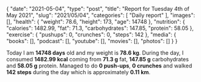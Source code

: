 {
    "date": "2021-05-04",
    "type": "post",
    "title": "Report for Tuesday 4th of May 2021",
    "slug": "2021\/05\/04",
    "categories": [
        "Daily report"
    ],
    "images": [],
    "health": {
        "weight": 78.6,
        "height": 173,
        "age": 14748
    },
    "nutrition": {
        "calories": 1482.99,
        "fat": 71.3,
        "carbohydrates": 147.85,
        "protein": 58.05
    },
    "exercise": {
        "pushups": 0,
        "crunches": 0,
        "steps": 142
    },
    "media": {
        "books": [],
        "podcast": [],
        "youtube": [],
        "movies": [],
        "photos": []
    }
}

Today I am <strong>14748 days</strong> old and my weight is <strong>78.6 kg</strong>. During the day, I consumed <strong>1482.99 kcal</strong> coming from <strong>71.3 g</strong> fat, <strong>147.85 g</strong> carbohydrates and <strong>58.05 g</strong> protein. Managed to do <strong>0 push-ups</strong>, <strong>0 crunches</strong> and walked <strong>142 steps</strong> during the day which is approximately <strong>0.11 km</strong>.